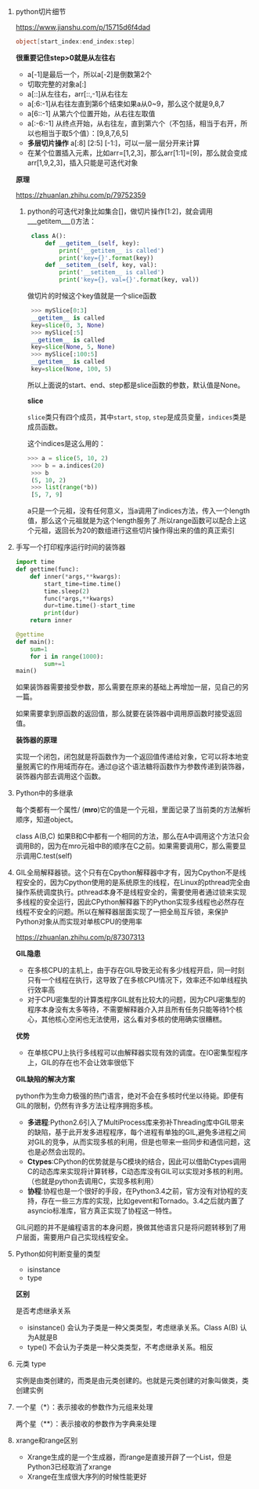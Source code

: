 1. python切片细节

   https://www.jianshu.com/p/15715d6f4dad

   ```csharp
   object[start_index:end_index:step] 
   ```

   **很重要记住step>0就是从左往右**

   - a[-1]是最后一个，所以a[-2]是倒数第2个
   - 切取完整的对象a[:]
   - a[::]从左往右，arr[::,-1]从右往左
   - a[:6:-1]从右往左直到第6个结束如果a从0~9，那么这个就是9,8,7
   - a[6::-1]  从第六个位置开始，从右往左取值
   - a[:-6:-1]   从终点开始，从右往左，直到第六个（不包括，相当于右开，所以也相当于取5个值）：[9,8,7,6,5]
   - **多层切片操作**                   a[:8] [2:5] [-1:]，可以一层一层分开来计算
   - 在某个位置插入元素，比如arr=[1,2,3]，那么arr[1:1]=[9]，那么就会变成arr[1,9,2,3]，插入只能是可迭代对象

   **原理**

   https://zhuanlan.zhihu.com/p/79752359

   1. python的可迭代对象比如集合[]，做切片操作[1:2]，就会调用___getitem___()方法：

      ```python
       class A():
           def __getitem__(self, key):
               print('__getitem__ is called')
               print('key={}'.format(key))
           def __setitem__(self, key, val):
               print('__setitem__ is called')
               print('key={}, val={}'.format(key, val))
      ```

      做切片的时候这个key值就是一个slice函数

      ```python
       >>> mySlice[0:3]
       __getitem__ is called
       key=slice(0, 3, None)
       >>> mySlice[:5]
       __getitem__ is called
       key=slice(None, 5, None)
       >>> mySlice[:100:5]
       __getitem__ is called
       key=slice(None, 100, 5)
      ```

      所以上面说的start、end、step都是slice函数的参数，默认值是None。

      **slice**

      `slice`类只有四个成员，其中`start`, `stop`, `step`是成员变量，`indices`类是成员函数。

      这个indices是这么用的：

      ```python
      >>> a = slice(5, 10, 2)
       >>> b = a.indices(20)
       >>> b
       (5, 10, 2)
       >>> list(range(*b))
       [5, 7, 9]
      ```

      a只是一个元祖，没有任何意义，当a调用了indices方法，传入一个length值，那么这个元祖就是为这个length服务了.所以range函数可以配合上这个元祖，返回长为20的数组进行这些切片操作得出来的值的真正索引

      

2. 手写一个打印程序运行时间的装饰器

   ```python
   import time
   def gettime(func):
       def inner(*args,**kwargs):
           start_time=time.time()
           time.sleep(2)
           func(*args,**kwargs)
           dur=time.time()-start_time
           print(dur)
       return inner
   
   @gettime
   def main():
       sum=1
       for i in range(1000):
           sum+=1
   main()
   ```

   如果装饰器需要接受参数，那么需要在原来的基础上再增加一层，见自己的另一篇。

   如果需要拿到原函数的返回值，那么就要在装饰器中调用原函数时接受返回值。

   **装饰器的原理**

   实现一个闭包，闭包就是将函数作为一个返回值传递给对象，它可以将本地变量脱离它的作用域而存在。通过@这个语法糖将函数作为参数传递到装饰器，装饰器内部去调用这个函数。

3. Python中的多继承

   每个类都有一个属性/      (__mro__)它的值是一个元祖，里面记录了当前类的方法解析顺序，知道object。

   class A(B,C)   如果B和C中都有一个相同的方法，那么在A中调用这个方法只会调用B的，因为在mro元祖中B的顺序在C之前。如果需要调用C，那么需要显示调用C.test(self)

   

4. GIL全局解释器锁。这个只有在Cpython解释器中才有，因为Cpython不是线程安全的，因为Cpython使用的是系统原生的线程，在Linux的pthread完全由操作系统调度执行。pthread本身不是线程安全的，需要使用者通过锁来实现多线程的安全运行，因此CPython解释器下的Python实现多线程也必然存在线程不安全的问题。所以在解释器层面实现了一把全局互斥锁，来保护Python对象从而实现对单核CPU的使用率

   https://zhuanlan.zhihu.com/p/87307313

   **GIL隐患**

   - 在多核CPU的主机上，由于存在GIL导致无论有多少线程开启，同一时刻只有一个线程在执行，这导致了在多核CPU情况下，效率还不如单线程执行效率高
   - 对于CPU密集型的计算类程序GIL就有比较大的问题，因为CPU密集型的程序本身没有太多等待，不需要解释器介入并且所有任务只能等待1个核心，其他核心空闲也无法使用，这么看对多核的使用确实很糟糕。

   **优势**

   - 在单核CPU上执行多线程可以由解释器实现有效的调度。在IO密集型程序上，GIL的存在也不会让效率很低下

   **GIL缺陷的解决方案**

   python作为生命力极强的热门语言，绝对不会在多核时代坐以待毙。即便有GIL的限制，仍然有许多方法让程序拥抱多核。

   - **多进程**:Python2.6引入了MultiProcess库来弥补Threading库中GIL带来的缺陷，基于此开发多进程程序，每个进程有单独的GIL,避免多进程之间对GIL的竞争，从而实现多核的利用，但是也带来一些同步和通信问题，这也是必然会出现的。
   - **Ctypes**:CPython的优势就是与C模块的结合，因此可以借助Ctypes调用C的动态库来实现将计算转移，C动态库没有GIL可以实现对多核的利用。（也就是python去调用C，实现多核利用）
   - **协程**:协程也是一个很好的手段，在Python3.4之前，官方没有对协程的支持，存在一些三方库的实现，比如gevent和Tornado。3.4之后就内置了asyncio标准库，官方真正实现了协程这一特性。

   GIL问题的并不是编程语言的本身问题，换做其他语言只是将问题转移到了用户层面，需要用户自己实现线程安全。

5. Python如何判断变量的类型

   - isinstance
   - type

   **区别**

   是否考虑继承关系

   - isinstance() 会认为子类是一种父类类型，考虑继承关系。Class A(B)  认为A就是B
   - type() 不会认为子类是一种父类类型，不考虑继承关系。相反

6. 元类 type

   实例是由类创建的，而类是由元类创建的。也就是元类创建的对象叫做类，类创建实例

7. 一个星（*）：表示接收的参数作为元组来处理

   两个星（**）：表示接收的参数作为字典来处理

8. xrange和range区别

   - Xrange生成的是一个生成器，而range是直接开辟了一个List，但是Python3已经取消了xrange
   - Xrange在生成很大序列的时候性能更好
   
   
   